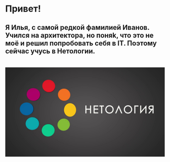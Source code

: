 # Привет!
## Я Илья, с самой редкой фамилией Иванов. Училcя на архитектора, но поняk, что это не моё и решил попробовать себя в IT. Поэтому сейчас учусь в Нетологии.

# ![Логотип Нетология](img/maxresdefault.jpg)